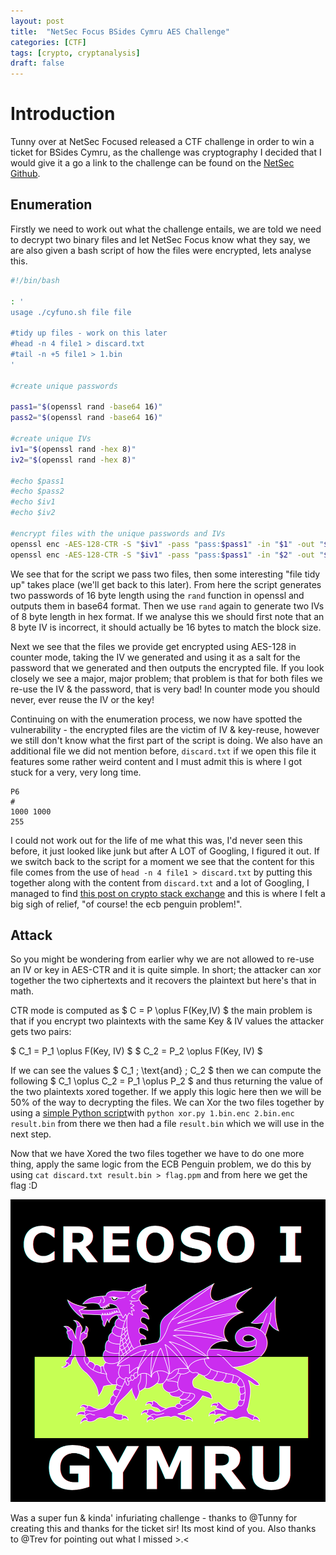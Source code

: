 ```yaml
---
layout: post
title:  "NetSec Focus BSides Cymru AES Challenge"
categories: [CTF]
tags: [crypto, cryptanalysis]
draft: false
---
```


# Introduction

Tunny over at NetSec Focused released a CTF challenge in order to win a ticket for BSides Cymru, as the challenge was cryptography I decided that I would give it a go a link to the challenge can be found on the [NetSec Github](https://github.com/NetSec-Focus/bsides-cymru-ctf).

## Enumeration

Firstly we need to work out what the challenge entails, we are told we need to decrypt two binary files and let NetSec Focus know what they say, we are also given a bash script of how the files were encrypted, lets analyse this.

```bash
#!/bin/bash

: '
usage ./cyfuno.sh file file

#tidy up files - work on this later
#head -n 4 file1 > discard.txt
#tail -n +5 file1 > 1.bin
'

#create unique passwords

pass1="$(openssl rand -base64 16)"
pass2="$(openssl rand -base64 16)"

#create unique IVs
iv1="$(openssl rand -hex 8)"
iv2="$(openssl rand -hex 8)"

#echo $pass1
#echo $pass2
#echo $iv1
#echo $iv2

#encrypt files with the unique passwords and IVs
openssl enc -AES-128-CTR -S "$iv1" -pass "pass:$pass1" -in "$1" -out "$1.enc"
openssl enc -AES-128-CTR -S "$iv1" -pass "pass:$pass1" -in "$2" -out "$2.enc"
```

We see that for the script we pass two files, then some interesting "file tidy up" takes place (we'll get back to this later). From here the script generates two passwords of 16 byte length using the `rand` function in openssl and outputs them in base64 format. Then we use `rand` again to generate two IVs of 8 byte length in hex format. If we analyse this we should first note that an 8 byte IV is incorrect, it should actually be 16 bytes to match the block size.

Next we see that the files we provide get encrypted using AES-128 in counter mode, taking the IV we generated and using it as a salt for the password that we generated and then outputs the encrypted file. If you look closely we see a major, major problem; that problem is that for both files we re-use the IV & the password, that is very bad! In counter mode you should never, ever reuse the IV or the key!

Continuing on with the enumeration process, we now have spotted the vulnerability - the encrypted files are the victim of IV & key-reuse, however we still don't know what the first part of the script is doing. We also have an additional file we did not mention before, `discard.txt` if we open this file it features some rather weird content and I must admit this is where I got stuck for a very, very long time.

```
P6
# 
1000 1000
255
```

I could not work out for the life of me what this was, I'd never seen this before, it just looked like junk but after A LOT of Googling, I figured it out. If we switch back to the script for a moment we see that the content for this file comes from the use of `head -n 4 file1 > discard.txt` by putting this together along with the content from `discard.txt` and a lot of Googling, I managed to find [this post on crypto stack exchange](https://crypto.stackexchange.com/questions/63145/variation-on-the-ecb-penguin-problem?rq=1) and this is where I felt a big sigh of relief, "of course! the ecb penguin problem!".

## Attack

So you might be wondering from earlier why we are not allowed to re-use an IV or key in AES-CTR and it is quite simple. In short; the attacker can xor together the two ciphertexts and it recovers the plaintext but here's that in math.

CTR mode is computed as $ C = P \oplus F(Key,IV) $ the main problem is that if you encrypt two plaintexts with the same Key & IV values the attacker gets two pairs:

$ C_1 = P_1 \oplus F(Key, IV) $
$ C_2 = P_2 \oplus F(Key, IV) $

If we can see the values $ C_1 \; \text{and} \; C_2 $ then we can compute the following $ C_1 \oplus C_2 = P_1 \oplus P_2 $ and thus returning the value of the two plaintexts xored together. If we apply this logic here then we will be 50% of the way to decrypting the files. We can Xor the two files together by using a [simple Python script](https://www.megabeets.net/xor-files-python/)with `python xor.py 1.bin.enc 2.bin.enc result.bin` from there we then had a file `result.bin` which we will use in the next step.

Now that we have Xored the two files together we have to do one more thing, apply the same logic from the ECB Penguin problem, we do this by using `cat discard.txt result.bin > flag.ppm` and from here we get the flag :D

![Flag](/assets/images/NetSecFocus-CTF/flag.png)

Was a super fun & kinda' infuriating challenge - thanks to @Tunny for creating this and thanks for the ticket sir! Its most kind of you. Also thanks to @Trev for pointing out what I missed >.<
